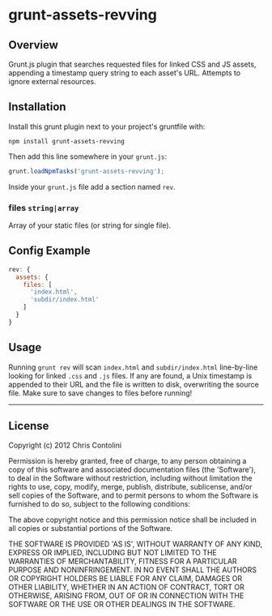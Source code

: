 # grunt-assets-revving

## Overview

Grunt.js plugin that searches requested files for linked CSS and JS assets, appending a timestamp query string to each asset's URL. Attempts to ignore external resources.

## Installation

Install this grunt plugin next to your project's gruntfile with:

`npm install grunt-assets-revving`

Then add this line somewhere in your `grunt.js`:

```javascript
grunt.loadNpmTasks('grunt-assets-revving');
```

Inside your `grunt.js` file add a section named `rev`.

### files ```string|array```

Array of your static files (or string for single file).

## Config Example

``` javascript
rev: {
  assets: {
    files: [
      'index.html',
      'subdir/index.html'
    ]
  }
}
```

## Usage

Running `grunt rev` will scan `index.html` and `subdir/index.html` line-by-line looking for linked `.css` and `.js` files. If any are found, a Unix timestamp is appended to their URL and the file is written to disk, overwriting the source file. Make sure to save changes to files before running!

---

## License

Copyright (c) 2012 Chris Contolini

Permission is hereby granted, free of charge, to any person obtaining a copy of this software and associated documentation files (the 'Software'), to deal in the Software without restriction, including without limitation the rights to use, copy, modify, merge, publish, distribute, sublicense, and/or sell copies of the Software, and to permit persons to whom the Software is furnished to do so, subject to the following conditions:

The above copyright notice and this permission notice shall be included in all copies or substantial portions of the Software.

THE SOFTWARE IS PROVIDED 'AS IS', WITHOUT WARRANTY OF ANY KIND, EXPRESS OR IMPLIED, INCLUDING BUT NOT LIMITED TO THE WARRANTIES OF MERCHANTABILITY, FITNESS FOR A PARTICULAR PURPOSE AND NONINFRINGEMENT. IN NO EVENT SHALL THE AUTHORS OR COPYRIGHT HOLDERS BE LIABLE FOR ANY CLAIM, DAMAGES OR OTHER LIABILITY, WHETHER IN AN ACTION OF CONTRACT, TORT OR OTHERWISE, ARISING FROM, OUT OF OR IN CONNECTION WITH THE SOFTWARE OR THE USE OR OTHER DEALINGS IN THE SOFTWARE.